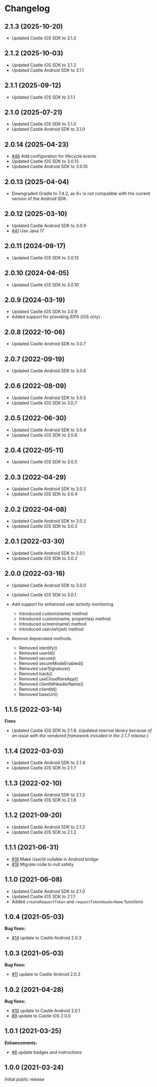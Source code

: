 # Changelog

## 2.1.3 (2025-10-20)

- Updated Castle iOS SDK to 3.1.3

## 2.1.2 (2025-10-03)
- Updated Castle iOS SDK to 3.1.2
- Updated Castle Android SDK to 3.1.1

## 2.1.1 (2025-09-12)
- Updated Castle iOS SDK to 3.1.1

## 2.1.0 (2025-07-21)
- Updated Castle iOS SDK to 3.1.0
- Updated Castle Android SDK to 3.1.0

## 2.0.14 (2025-04-23)
- [#46](https://github.com/castle/castle-flutter/pull/46) Add configuration for lifecycle events
- Updated Castle iOS SDK to 3.0.13
- Updated Castle Android SDK to 3.0.10

## 2.0.13 (2025-04-04)
- Downgraded Gradle to 7.4.2, as 8+ is not compatible with the current version of the Android SDK.

## 2.0.12 (2025-03-10)
- Updated Castle Android SDK to 3.0.9
- [#41](https://github.com/castle/castle-flutter/pull/41) Use Java 17

## 2.0.11 (2024-09-17)
- Updated Castle iOS SDK to 3.0.13

## 2.0.10 (2024-04-05)
- Updated Castle iOS SDK to 3.0.10

## 2.0.9 (2024-03-19)
- Updated Castle iOS SDK to 3.0.9
- Added support for providing IDFA (iOS only)

## 2.0.8 (2022-10-06)
- Updated Castle Android SDK to 3.0.7

## 2.0.7 (2022-09-19)
- Updated Castle Android SDK to 3.0.6

## 2.0.6 (2022-08-09)
- Updated Castle Android SDK to 3.0.5
- Updated Castle iOS SDK to 3.0.7

## 2.0.5 (2022-06-30)
- Updated Castle Android SDK to 3.0.4
- Updated Castle iOS SDK to 3.0.6

## 2.0.4 (2022-05-11)
- Updated Castle iOS SDK to 3.0.5

## 2.0.3 (2022-04-29)
- Updated Castle Android SDK to 3.0.3
- Updated Castle iOS SDK to 3.0.4

## 2.0.2 (2022-04-08)
- Updated Castle Android SDK to 3.0.2
- Updated Castle iOS SDK to 3.0.3

## 2.0.1 (2022-03-30)
- Updated Castle Android SDK to 3.0.1
- Updated Castle iOS SDK to 3.0.2

## 2.0.0 (2022-03-16)
- Updated Castle Android SDK to 3.0.0
- Updated Castle iOS SDK to 3.0.1

- Add support for enhanced user activity monitoring.
	- Introduced custom(name) method
	- Introduced custom(name, properties) method
	- Introduced screen(name) method
	- Introduced userJwt(jwt) method
- Remove deprecated methods.
	- Removed identify()
	- Removed userId()
	- Removed secure()
	- Removed secureModeEnabled()
	- Removed userSignature()
	- Removed track()
	- Removed useCloudflareApp()
	- Removed clientIdHeaderName()
	- Removed clientId()
	- Removed baseUrl()

## 1.1.5 (2022-03-14)
**Fixes**

- Updated Castle iOS SDK to 2.1.8. (*Updated internal library because of an issue with the vendored framework included in the 2.1.7 release.*)

## 1.1.4 (2022-03-03)
- Updated Castle Android SDK to 2.1.4
- Updated Castle iOS SDK to 2.1.7

## 1.1.3 (2022-02-10)
- Updated Castle Android SDK to 2.1.3
- Updated Castle iOS SDK to 2.1.6

## 1.1.2 (2021-09-20)
- Updated Castle Android SDK to 2.1.2
- Updated Castle iOS SDK to 2.1.2

## 1.1.1 (2021-06-31)
- [#19](https://github.com/castle/castle-flutter/pull/19) Make UserId nullable in Android bridge
- [#18](https://github.com/castle/castle-flutter/pull/18) Migrate code to null safety

## 1.1.0 (2021-06-08)
- Updated Castle Android SDK to 2.1.0
- Updated Castle iOS SDK to 2.1.1
- Added `createRequestToken` and `requestTokenHeaderName` functions

## 1.0.4 (2021-05-03)
**Bug fixes:**

- [#14](https://github.com/castle/castle-flutter/pull/14) update to Castle Android 2.0.3

## 1.0.3 (2021-05-03)
**Bug fixes:**

- [#11](https://github.com/castle/castle-flutter/pull/11) update to Castle Android 2.0.2

## 1.0.2 (2021-04-28)
**Bug fixes:**

- [#10](https://github.com/castle/castle-flutter/pull/10) update to Castle Android 2.0.1
- [#9](https://github.com/castle/castle-flutter/pull/9) update to Castle iOS 2.0.0

## 1.0.1 (2021-03-25)
**Enhancements:**

- [#6](https://github.com/castle/castle-flutter/pull/6) update badges and instructions

## 1.0.0 (2021-03-24)
Initial public release
